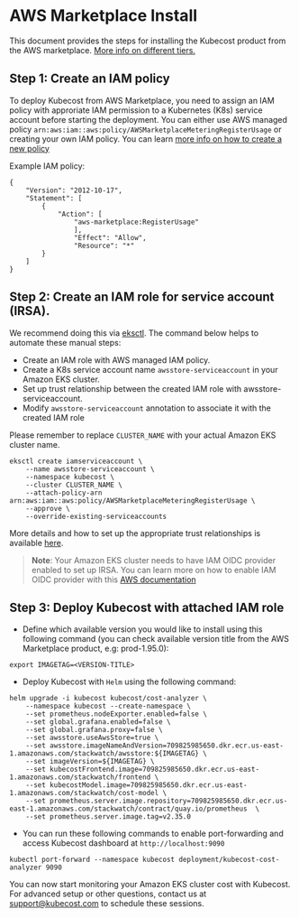 # AWS Marketplace Install

This document provides the steps for installing the Kubecost product from the AWS marketplace. [More info on different tiers.](https://kubecost.com/pricing)

## Step 1: Create an IAM policy

To deploy Kubecost from AWS Marketplace, you need to assign an IAM policy with approriate IAM permission to a Kubernetes (K8s) service account before starting the deployment. You can either use AWS managed policy `arn:aws:iam::aws:policy/AWSMarketplaceMeteringRegisterUsage` or creating your own IAM policy. You can learn [more info on how to create a new policy](https://docs.aws.amazon.com/IAM/latest/UserGuide/tutorial\_managed-policies.html#step1-create-policy)

Example IAM policy:

```
{
    "Version": "2012-10-17",
    "Statement": [
        {
            "Action": [
                "aws-marketplace:RegisterUsage"
                ],
                "Effect": "Allow",
                "Resource": "*"
        }
    ]
}
```

## Step 2: Create an IAM role for service account (IRSA).

We recommend doing this via [eksctl](https://docs.aws.amazon.com/eks/latest/userguide/eksctl.html). The command below helps to automate these manual steps:

* Create an IAM role with AWS managed IAM policy.
* Create a K8s service account name `awsstore-serviceaccount` in your Amazon EKS cluster.
* Set up trust relationship between the created IAM role with awsstore-serviceaccount.
* Modify `awsstore-serviceaccount` annotation to associate it with the created IAM role

Please remember to replace `CLUSTER_NAME` with your actual Amazon EKS cluster name.

```
eksctl create iamserviceaccount \
    --name awsstore-serviceaccount \
    --namespace kubecost \
    --cluster CLUSTER_NAME \
    --attach-policy-arn arn:aws:iam::aws:policy/AWSMarketplaceMeteringRegisterUsage \
    --approve \
    --override-existing-serviceaccounts
```

More details and how to set up the appropriate trust relationships is available [here](https://docs.aws.amazon.com/eks/latest/userguide/create-service-account-iam-policy-and-role.html).

> **Note**: Your Amazon EKS cluster needs to have IAM OIDC provider enabled to set up IRSA. You can learn more on how to enable IAM OIDC provider with this [AWS documentation](https://docs.aws.amazon.com/eks/latest/userguide/enable-iam-roles-for-service-accounts.html)

## Step 3: Deploy Kubecost with attached IAM role

* Define which available version you would like to install using this following command (you can check available version title from the AWS Marketplace product, e.g: prod-1.95.0):

`export IMAGETAG=<VERSION-TITLE>`

* Deploy Kubecost with `Helm` using the following command:

```
helm upgrade -i kubecost kubecost/cost-analyzer \
    --namespace kubecost --create-namespace \
    --set prometheus.nodeExporter.enabled=false \
    --set global.grafana.enabled=false \
    --set global.grafana.proxy=false \
    --set awsstore.useAwsStore=true \
    --set awsstore.imageNameAndVersion=709825985650.dkr.ecr.us-east-1.amazonaws.com/stackwatch/awsstore:${IMAGETAG} \
    --set imageVersion=${IMAGETAG} \
    --set kubecostFrontend.image=709825985650.dkr.ecr.us-east-1.amazonaws.com/stackwatch/frontend \
    --set kubecostModel.image=709825985650.dkr.ecr.us-east-1.amazonaws.com/stackwatch/cost-model \
    --set prometheus.server.image.repository=709825985650.dkr.ecr.us-east-1.amazonaws.com/stackwatch/contract/quay.io/prometheus  \
    --set prometheus.server.image.tag=v2.35.0
```

* You can run these following commands to enable port-forwarding and access Kubecost dashboard at `http://localhost:9090`

`kubectl port-forward --namespace kubecost deployment/kubecost-cost-analyzer 9090`

You can now start monitoring your Amazon EKS cluster cost with Kubecost. For advanced setup or other questions, contact us at [support@kubecost.com](support@kubecost.com) to schedule these sessions.
